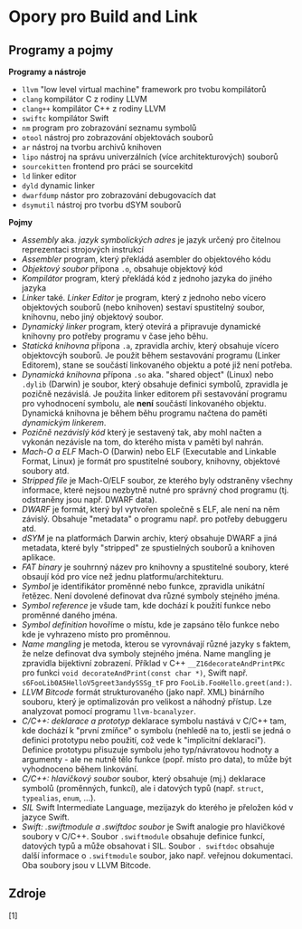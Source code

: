 # Opory pro Build and Link

## Programy a pojmy

**Programy a nástroje**

 - `llvm` "low level virtual machine" framework pro tvobu kompilátorů
 - `clang` kompilátor C z rodiny LLVM
 - `clang++` kompilátor C++ z rodiny LLVM
 - `swiftc` kompilátor Swift
 - `nm` program pro zobrazování seznamu symbolů
 - `otool` nástroj pro zobrazování  objektovách souborů
 - `ar` nástroj na tvorbu archivů knihoven
 - `lipo` nástroj na správu univerzálních (více architekturových) souborů
 - `sourcekitten` frontend pro práci se sourcekitd
 - `ld` linker editor
 - `dyld` dynamic linker
 - `dwarfdump` nástor pro zobrazování debugovacích dat
 - `dsymutil` nástroj pro tvorbu dSYM souborů

**Pojmy**

 - _Assembly_ aka. *jazyk symbolických adres* je jazyk určený pro čitelnou reprezentaci strojových instrukcí
 - _Assembler_ program, který překládá asembler do objektového kódu
 - _Objektový soubor_ přípona `.o`, obsahuje objektový kód
 - _Kompilátor_ program, který překládá kód z jednoho jazyka do jiného jazyka
 - _Linker_ také. _Linker Editor_ je program, který z jednoho nebo vícero objektových souborů (nebo knihoven) sestaví spustitelný soubor, knihovnu, nebo jiný objektový soubor.
 - _Dynamický linker_ program, který otevírá a připravuje dynamické knihovny pro potřeby programu v čase jeho běhu. 
 - _Statická knihovna_ přípona `.a`, zpravidla archiv, který obsahuje vícero objektovcýh souborů. Je použit během sestavování programu (Linker Editorem), stane se součástí linkovaného objektu a poté již není potřeba.
 - _Dynamická knihovna_ přípona `.so` aka. "shared object" (Linux) nebo `.dylib` (Darwin) je soubor, který obsahuje definici symbolů, zpravidla je pozičně nezávislá. Je použita linker editorem při sestavování programu pro vyhodnocení symbolu, ale **není** součástí linkovaného objektu. Dynamická knihovna je během běhu programu načtena do paměti *dynamickým linkerem*.
 - _Pozičně nezávislý kód_ který je sestavený tak, aby mohl načten a vykonán nezávisle na tom, do kterého místa v paměti byl nahrán.
 - _Mach-O a ELF_ Mach-O (Darwin) nebo ELF (Executable and Linkable Format, Linux) je formát pro spustitelné soubory, knihovny, objektové soubory atd.
 - _Stripped file_ je Mach-O/ELF soubor, ze kterého byly odstraněny všechny informace, které nejsou nezbytně nutné pro správný chod programu (tj. odstraněny jsou např. DWARF data).
 - _DWARF_ je formát, který byl vytvořen společně s ELF, ale není na něm závislý. Obsahuje "metadata" o programu např. pro potřeby debuggeru atd.
 - _dSYM_ je na platformách Darwin archiv, který obsahuje DWARF a jiná metadata, které byly "stripped" ze spustielných souborů a knihoven aplikace.
 - _FAT binary_ je souhrnný název pro knihovny a spustitelné soubory, které obsaují kód pro více než jednu platformu/architekturu. 
 - _Symbol_ je identifikátor proměnné nebo funkce, zpravidla unikátní řetězec. Není dovolené definovat dva různé symboly stejného jména.
 - _Symbol reference_ je všude tam, kde dochází k použití funkce nebo proměnné daného jména.
 - _Symbol definition_ hovoříme o místu, kde je zapsáno tělo funkce nebo kde je vyhrazeno místo pro proměnnou.
 - _Name mangling_ je metoda, kterou se vyrovnávají různé jazyky s faktem, že nelze definovat dva symboly stejného jména. Name mangling je zpravidla bijektivní zobrazení. Příklad v C++ `__Z16decorateAndPrintPKc` pro funkci `void decorateAndPrint(const char *)`, Swift např. `s6FooLib0A5HelloV5greet3andySSSg_tF` pro `FooLib.FooHello.greet(and:)`.
 - _LLVM Bitcode_ formát strukturovaného (jako např. XML) binárního souboru, který je optimalizován pro velikost a náhodný přístup. Lze analyzovat pomocí programu `llvm-bcanalyzer`.
 - _C/C++: deklarace a prototyp_ deklarace symbolu nastává v C/C++ tam, kde dochází k "první zmíňce" o symbolu (nehledě na to, jestli se jedná o definici prototypu nebo použití, což vede k "implicitní deklaraci"). Definice prototypu přisuzuje symbolu jeho typ/návratovou hodnoty a argumenty - ale ne nutně tělo funkce (popř. místo pro data), to může být vyhodnoceno během linkování.
 - _C/C++: hlavičkový soubor_ soubor, který obsahuje (mj.) deklarace symbolů (proměnných, funkcí), ale i datových typů (např. `struct`, `typealias`, `enum`, ...).
 - _SIL_ Swift Intermediate Language, mezijazyk do kterého je přeložen kód v jazyce Swift.
 - _Swift: .swiftmodule a .swiftdoc soubor_ je Swift analogie pro hlavičkové soubory v C/C++. Soubor `.swiftmodule` obsahuje definice funkcí, datových typů a může obsahovat i SIL. Soubor `. swiftdoc` obsahuje další informace o `.swiftmodule` soubor, jako např. veřejnou dokumentaci. Oba soubory jsou v LLVM Bitcode.  
 
 ## Zdroje
 [1]

